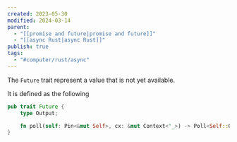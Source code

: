 ```yaml
---
created: 2023-05-30
modified: 2024-03-14
parent:
  - "[[promise and future|promise and future]]"
  - "[[async Rust|async Rust]]"
publish: true
tags:
  - "#computer/rust/async"
---
```

The `Future` trait represent a value that is not yet available.

It is defined as the following
```rust
pub trait Future {
    type Output;

    fn poll(self: Pin<&mut Self>, cx: &mut Context<'_>) -> Poll<Self::Output>;
}
```